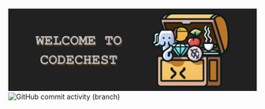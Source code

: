 ![Alt Text](https://github.com/Serters/CodeChest/raw/Back-End/static/assets/readme_banner.png)
![GitHub commit activity (branch)](https://img.shields.io/github/commit-activity/m/Serters/CodeChest/Back-End)

